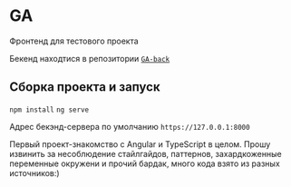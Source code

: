 # GA
Фронтенд для тестового проекта

Бекенд находтися в репозитории [`GA-back`](https://github.com/nsivtsev/GA-back)

## Сборка проекта и запуск
`npm install`
`ng serve`

Адрес бекэнд-сервера по умолчанию `https://127.0.0.1:8000` 

Первый проект-знакомство с Angular и TypeScript в целом. Прошу извинить за несоблюдение стайлгайдов, паттернов, захардкоженные переменные окружени и прочий бардак, много кода взято из разных источников:) 
